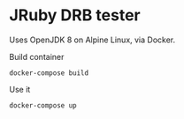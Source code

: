 # JRuby DRB tester

Uses OpenJDK 8 on Alpine Linux, via Docker.

Build container

```
docker-compose build

```

Use it

```
docker-compose up
```
